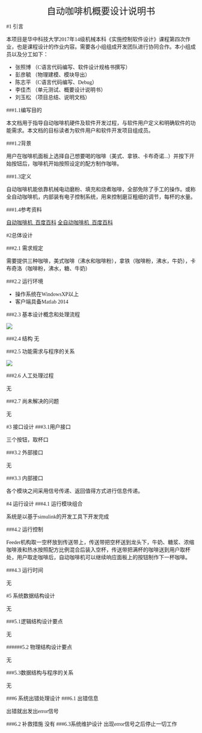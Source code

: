 <center><font face="微软雅黑" size=5>自动咖啡机概要设计说明书</font></center>

<font face="微软雅黑">

#1 引言

本项目是华中科技大学2017年14级机械本科《实施控制软件设计》课程第四次作业，也是课程设计的作业内容。需要各小组组成开发团队进行协同合作。本小组成员以及分工如下：

* 张照博 （C语言代码编写、软件设计规格书撰写）
* 彭彦毓 （物理建模、模块导出）
* 陈志平 （C语言代码编写、Debug）
* 李佳杰 （单元测试、概要设计说明书）
* 刘玉松 （项目总结、说明文档）

###1.1编写目的

本文档用于指导自动咖啡机硬件及软件开发过程，与软件用户定义和明确软件的功能需求。本文档的目标读者为软件用户和软件开发项目组成员。

###1.2背景

用户在咖啡机面板上选择自己想要喝的咖啡（美式、拿铁、卡布奇诺...）并按下开始按钮后，咖啡机开始按照设定的配方制作咖啡。

###1.3定义

自动咖啡机能依靠机械电动磨粉、填充和烧煮咖啡，全部免除了手工的操作。或称全自动咖啡机，内部装有电子控制系统，用来控制磨豆粗细的调节，每杯的水量。

###1.4参考资料

[自动咖啡机_百度百科](https://baike.baidu.com/item/%E8%87%AA%E5%8A%A8%E5%92%96%E5%95%A1%E6%9C%BA/342029)
[全自动咖啡机_百度百科](https://baike.baidu.com/item/%E5%85%A8%E8%87%AA%E5%8A%A8%E5%92%96%E5%95%A1%E6%9C%BA/342271?fr=aladdin)

#2总体设计


###2.1 需求规定

需要提供三种咖啡，美式咖啡（沸水和咖啡粉），拿铁（咖啡粉，沸水，牛奶），卡布奇洛（咖啡粉，沸水，糖、牛奶）


###2.2 运行环境

* 操作系统在WindowsXP以上
* 客户端具备Matlab 2014

###2.3 基本设计概念和处理流程

![](http://images2017.cnblogs.com/blog/1240632/201710/1240632-20171023224618785-1729124961.png)

###2.4 结构
无

###2.5 功能需求与程序的关系


![](http://images2017.cnblogs.com/blog/1240632/201710/1240632-20171023224633019-2089785113.png)

###2.6 人工处理过程

无

###2.7 尚未解决的问题

无

#3 接口设计
###3.1用户接口

三个按钮，取杯口

###3.2 外部接口

无

###3.3 内部接口

各个模块之间采用信号传递、返回值得方式进行信息传递。

#4 运行设计
###4.1 运行模块组合

系统是以基于simulink的开发工具下开发完成

###4.2 运行控制

Feeder机构取一空杯放到传送带上，传送带把空杯送到龙头下，牛奶、糖浆、浓缩咖啡液和热水按照配方比例混合后装入空杯，传送带把满杯的咖啡送到用户取杯处，用户取走咖啡后，自动咖啡机可以继续响应面板上的按钮制作下一杯咖啡。

###4.3 运行时间

无

#5 系统数据结构设计

无

###5.1逻辑结构设计要点

无

######5.2 物理结构设计要点

无

###5.3数据结构与程序的关系

无

###6 系统出错处理设计
###6.1 出错信息

出错就出发出error信号

###6.2 补救措施
没有
###6.3系统维护设计
出现error信号之后停止一切工作






</font>

